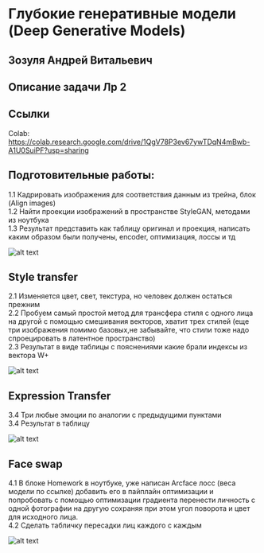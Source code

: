# Глубокие генеративные модели (Deep Generative Models)  
## Зозуля Андрей Витальевич  
## Описание задачи Лр 2  
## Ссылки  
Colab: https://colab.research.google.com/drive/1QgV78P3ev67ywTDqN4mBwb-A1U0SuiPF?usp=sharing  

## Подготовительные работы:  
1.1 Кадрировать изображения для соответствия данным из трейна, блок (Align images)  
1.2 Найти проекции изображений в пространстве StyleGAN, методами из ноутбука  
1.3 Результат представить как таблицу оригинал и проекция, написать каким образом были получены, encoder, оптимизация, лоссы и тд  

![alt text](https://github.com/Anzovi/GAN_Course/blob/homework_3/StyleGAN_Preporations.png)  

## Style transfer  
2.1 Изменяется цвет, свет, текстура, но человек должен остаться прежним  
2.2 Пробуем самый простой метод для трансфера стиля с одного лица на другой с помощью смешивания векторов, хватит трех стилей (еще три изображения помимо базовых,не забывайте, что стили тоже надо спроецировать в латентное пространство)  
2.3 Результат в виде таблицы с пояснениями какие брали индексы из вектора W+  

![alt text](https://github.com/Anzovi/GAN_Course/blob/homework_3/StyleGAN_Style_Transfer.png)  

## Expression Transfer  
3.4 Три любые эмоции по аналогии с предыдущими пунктами  
3.4 Результат в таблицу  

![alt text](https://github.com/Anzovi/GAN_Course/blob/homework_3/StyleGAN_Expression.png)  

## Face swap  
4.1 В блоке Homework в ноутбуке, уже написан Arcface лосс (веса модели по ссылке) добавить его в пайплайн оптимизации и попробовать с помощью оптимизации градиента перенести личность с одной фотографии на другую сохраняя при этом угол поворота и цвет для исходного лица.  
4.2 Cделать табличку пересадки лиц каждого с каждым  

![alt text](https://github.com/Anzovi/GAN_Course/blob/homework_3/StyleGAN_Face_Swap.png)  



